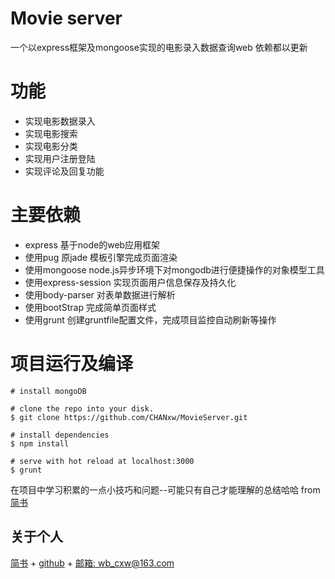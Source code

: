 Movie server
=============
一个以express框架及mongoose实现的电影录入数据查询web
依赖都以更新

功能
=============
 + 实现电影数据录入
 + 实现电影搜索
 + 实现电影分类
 + 实现用户注册登陆
 + 实现评论及回复功能

主要依赖
=============
 + express 基于node的web应用框架
 + 使用pug 原jade 模板引擎完成页面渲染
 + 使用mongoose node.js异步环境下对mongodb进行便捷操作的对象模型工具
 + 使用express-session 实现页面用户信息保存及持久化
 + 使用body-parser 对表单数据进行解析
 + 使用bootStrap 完成简单页面样式
 + 使用grunt 创建gruntfile配置文件，完成项目监控自动刷新等操作

项目运行及编译
=============
```
# install mongoDB

# clone the repo into your disk.
$ git clone https://github.com/CHANxw/MovieServer.git

# install dependencies
$ npm install

# serve with hot reload at localhost:3000
$ grunt

```

在项目中学习积累的一点小技巧和问题--可能只有自己才能理解的总结哈哈 from [简书](http://www.jianshu.com/p/b2672fbc23ee)

关于个人
--------
[简书](http://www.jianshu.com/u/e73691f972bb) + [github](https://github.com/CHANxw) + [邮箱: wb_cxw@163.com](http://mail.163.com/)
